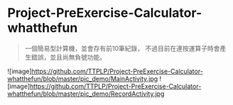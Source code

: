 # Project-PreExercise-Calculator-whatthefun
>一個簡易型計算機，並會存有前10筆紀錄，
不過目前在連按運算子時會產生錯誤，並且尚無負號功能。

![image]https://github.com/TTPLP/Project-PreExercise-Calculator-whatthefun/blob/master/pic_demo/MainActivity.jpg
![image]https://github.com/TTPLP/Project-PreExercise-Calculator-whatthefun/blob/master/pic_demo/RecordActivity.jpg
